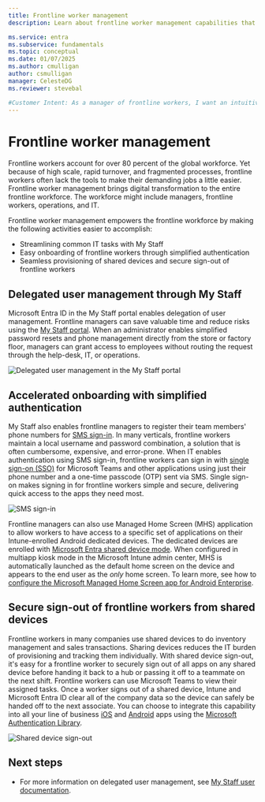 ```yaml
---
title: Frontline worker management
description: Learn about frontline worker management capabilities that are provided through the My Staff portal.

ms.service: entra
ms.subservice: fundamentals
ms.topic: conceptual
ms.date: 01/07/2025
ms.author: cmulligan
author: csmulligan
manager: CelesteDG
ms.reviewer: stevebal

#Customer Intent: As a manager of frontline workers, I want an intuitive portal so that I can easily onboard new workers and provision shared devices.
---
```


# Frontline worker management

Frontline workers account for over 80 percent of the global workforce. Yet because of high scale, rapid turnover, and fragmented processes, frontline workers often lack the tools to make their demanding jobs a little easier. Frontline worker management brings digital transformation to the entire frontline workforce. The workforce might include managers, frontline workers, operations, and IT.

Frontline worker management empowers the frontline workforce by making the following activities easier to accomplish:

- Streamlining common IT tasks with My Staff
- Easy onboarding of frontline workers through simplified authentication
- Seamless provisioning of shared devices and secure sign-out of frontline workers

## Delegated user management through My Staff

Microsoft Entra ID in the My Staff portal enables delegation of user management. Frontline managers can save valuable time and reduce risks using the [My Staff portal](~/identity/role-based-access-control/my-staff-configure.md). When an administrator enables simplified password resets and phone management directly from the store or factory floor, managers can grant access to employees without routing the request through the help-desk, IT, or operations.

![Delegated user management in the My Staff portal](media/concept-fundamentals-frontline-worker/delegated-user-management.png)

## Accelerated onboarding with simplified authentication

My Staff also enables frontline managers to register their team members' phone numbers for [SMS sign-in](~/identity/authentication/howto-authentication-sms-signin.md). In many verticals, frontline workers maintain a local username and password combination, a solution that is often cumbersome, expensive, and error-prone. When IT enables authentication using SMS sign-in, frontline workers can sign in with [single sign-on (SSO)](~/identity/enterprise-apps/what-is-single-sign-on.md) for Microsoft Teams and other applications using just their phone number and a one-time passcode (OTP) sent via SMS. Single sign-on makes signing in for frontline workers simple and secure, delivering quick access to the apps they need most.

![SMS sign-in](media/concept-fundamentals-frontline-worker/sms-signin.png)

Frontline managers can also use Managed Home Screen (MHS) application to allow workers to have access to a specific set of applications on their Intune-enrolled Android dedicated devices. The dedicated devices are enrolled with [Microsoft Entra shared device mode](~/identity-platform/msal-shared-devices.md). When configured in multiapp kiosk mode in the Microsoft Intune admin center, MHS is automatically launched as the default home screen on the device and appears to the end user as the *only* home screen. To learn more, see how to [configure the Microsoft Managed Home Screen app for Android Enterprise](/mem/intune/apps/app-configuration-managed-home-screen-app).

## Secure sign-out of frontline workers from shared devices

Frontline workers in many companies use shared devices to do inventory management and sales transactions. Sharing devices reduces the IT burden of provisioning and tracking them individually. With shared device sign-out, it's easy for a frontline worker to securely sign out of all apps on any shared device before handing it back to a hub or passing it off to a teammate on the next shift. Frontline workers can use Microsoft Teams to view their assigned tasks. Once a worker signs out of a shared device, Intune and Microsoft Entra ID clear all of the company data so the device can safely be handed off to the next associate. You can choose to integrate this capability into all your line of business [iOS](/entra/msal/objc/shared-devices-ios) and [Android](~/identity-platform/msal-android-shared-devices.md) apps using the [Microsoft Authentication Library](~/identity-platform/msal-overview.md).

![Shared device sign-out](media/concept-fundamentals-frontline-worker/shared-device-signout.png)

## Next steps

- For more information on delegated user management, see [My Staff user documentation](https://support.microsoft.com/account-billing/manage-front-line-users-with-my-staff-c65b9673-7e1c-4ad6-812b-1a31ce4460bd).
